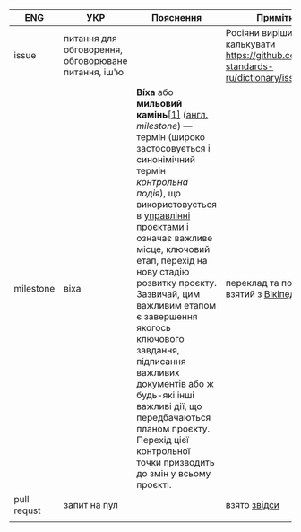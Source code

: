 | ENG         | УКР                                                 | Пояснення                                                    | Примітка                                                     |
| ----------- | --------------------------------------------------- | ------------------------------------------------------------ | ------------------------------------------------------------ |
| issue       | питання для обговорення, обговорюване питання, іш'ю |                                                              | Росіяни вирішили калькувати https://github.com/web-standards-ru/dictionary/issues/258 |
| milestone   | віха                                                | **Ві́ха** або **мильовий камінь**[[1\]](https://uk.wikipedia.org/wiki/Віха_(управління_проєктами)#cite_note-1) ([англ.](https://uk.wikipedia.org/wiki/Англійська_мова) *milestone*) — термін (широко застосовується і синонімічний термін *контрольна подія*), що використовується в [управлінні проєктами](https://uk.wikipedia.org/wiki/Управління_проєктами) і означає важливе місце, ключовий етап, перехід на нову стадію розвитку проєкту. Зазвичай, цим важливим етапом є завершення якогось ключового  завдання, підписання важливих документів або ж будь-які інші важливі  дії, що передбачаються планом проєкту. Перехід цієї контрольної точки  призводить до змін у всьому проєкті. | переклад та пояснення взятий з [Вікіпедії](https://uk.wikipedia.org/wiki/%D0%92%D1%96%D1%85%D0%B0_(%D1%83%D0%BF%D1%80%D0%B0%D0%B2%D0%BB%D1%96%D0%BD%D0%BD%D1%8F_%D0%BF%D1%80%D0%BE%D1%94%D0%BA%D1%82%D0%B0%D0%BC%D0%B8)) |
| pull requst | запит на пул                                        |                                                              | взято [звідси](https://git-scm.com/book/uk/v2/GitHub-%D0%AF%D0%BA-%D0%B7%D1%80%D0%BE%D0%B1%D0%B8%D1%82%D0%B8-%D0%B2%D0%BD%D0%B5%D1%81%D0%BE%D0%BA-%D0%B4%D0%BE-%D0%BF%D1%80%D0%BE%D0%B5%D0%BA%D1%82%D1%83) |
|             |                                                     |                                                              |                                                              |

